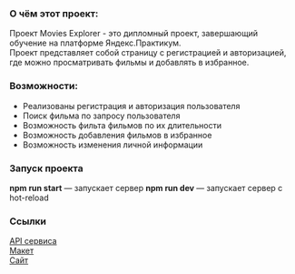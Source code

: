 
### О чём этот проект:
Проект Movies Explorer - это дипломный проект, завершающий обучение на платформе Яндекс.Практикум.  
Проект представляет собой страницу с регистрацией и авторизацией, где можно просматривать фильмы и добавлять в избранное.

### Возможности:
* Реализованы регистрация и авторизация пользователя
* Поиск фильма по запросу пользователя
* Возможность фильта фильмов по их длительности
* Возможность добавления фильмов в избранное
* Возможность изменения личной информации

### Запуск проекта
**npm run start** — запускает сервер
**npm run dev** — запускает сервер с hot-reload

### Ссылки
[API сервиса](http://api.getmovies.nomoredomains.xyz/)  
[Макет](https://www.figma.com/file/f9vZoUyjKT6SBKIKKAZrjK/Diploma-(Copy)?node-id=891%3A3857)  
[Сайт](https://getmovies.nomoredomains.sbs/)  





